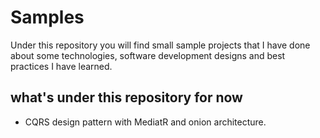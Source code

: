 # Samples
Under this repository you will find small sample projects that I have done about some technologies, software development designs and best practices I have learned.

## what's under this repository for now
* CQRS design pattern with MediatR and onion architecture.
